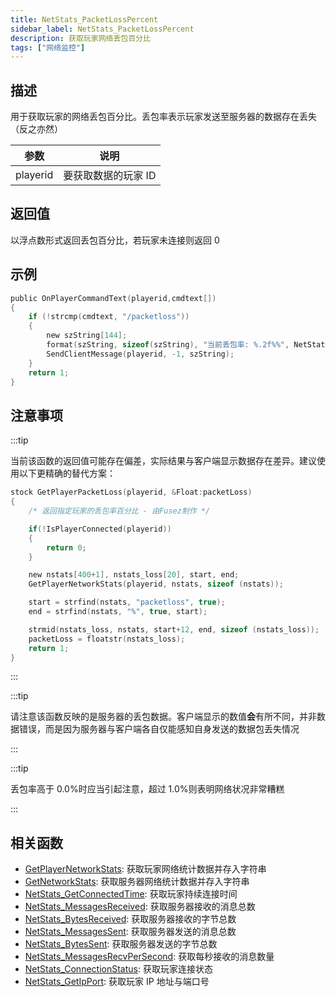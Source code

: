 ```yaml
---
title: NetStats_PacketLossPercent
sidebar_label: NetStats_PacketLossPercent
description: 获取玩家网络丢包百分比
tags: ["网络监控"]
---
```


## 描述

用于获取玩家的网络丢包百分比。丢包率表示玩家发送至服务器的数据存在丢失（反之亦然）

| 参数     | 说明                |
| -------- | ------------------- |
| playerid | 要获取数据的玩家 ID |

## 返回值

以浮点数形式返回丢包百分比，若玩家未连接则返回 0

## 示例

```c
public OnPlayerCommandText(playerid,cmdtext[])
{
    if (!strcmp(cmdtext, "/packetloss"))
    {
        new szString[144];
        format(szString, sizeof(szString), "当前丢包率: %.2f%%", NetStats_PacketLossPercent(playerid));
        SendClientMessage(playerid, -1, szString);
    }
    return 1;
}
```

## 注意事项

:::tip

当前该函数的返回值可能存在偏差，实际结果与客户端显示数据存在差异。建议使用以下更精确的替代方案：

```c
stock GetPlayerPacketLoss(playerid, &Float:packetLoss)
{
    /* 返回指定玩家的丢包率百分比 - 由Fusez制作 */

    if(!IsPlayerConnected(playerid))
    {
        return 0;
    }

    new nstats[400+1], nstats_loss[20], start, end;
    GetPlayerNetworkStats(playerid, nstats, sizeof (nstats));

    start = strfind(nstats, "packetloss", true);
    end = strfind(nstats, "%", true, start);

    strmid(nstats_loss, nstats, start+12, end, sizeof (nstats_loss));
    packetLoss = floatstr(nstats_loss);
    return 1;
}
```

:::

:::tip

请注意该函数反映的是服务器的丢包数据。客户端显示的数值**会**有所不同，并非数据错误，而是因为服务器与客户端各自仅能感知自身发送的数据包丢失情况

:::

:::tip

丢包率高于 0.0%时应当引起注意，超过 1.0%则表明网络状况非常糟糕

:::

## 相关函数

- [GetPlayerNetworkStats](GetPlayerNetworkStats): 获取玩家网络统计数据并存入字符串
- [GetNetworkStats](GetNetworkStats): 获取服务器网络统计数据并存入字符串
- [NetStats_GetConnectedTime](NetStats_GetConnectedTime): 获取玩家持续连接时间
- [NetStats_MessagesReceived](NetStats_MessagesReceived): 获取服务器接收的消息总数
- [NetStats_BytesReceived](NetStats_BytesReceived): 获取服务器接收的字节总数
- [NetStats_MessagesSent](NetStats_MessagesSent): 获取服务器发送的消息总数
- [NetStats_BytesSent](NetStats_BytesSent): 获取服务器发送的字节总数
- [NetStats_MessagesRecvPerSecond](NetStats_MessagesRecvPerSecond): 获取每秒接收的消息数量
- [NetStats_ConnectionStatus](NetStats_ConnectionStatus): 获取玩家连接状态
- [NetStats_GetIpPort](NetStats_GetIpPort): 获取玩家 IP 地址与端口号
